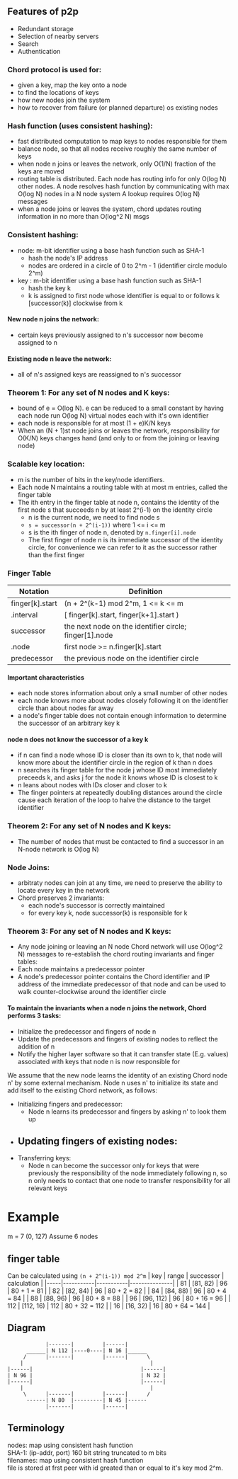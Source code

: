 ## Features of p2p
 - Redundant storage
 - Selection of nearby servers
 - Search
 - Authentication

### Chord protocol is used for:
 - given a key, map the key onto a node
 - to find the locations of keys
 - how new nodes join the system
 - how to recover from failure (or planned departure) os existing nodes

### Hash function (uses consistent hashing):
 - fast distributed computation to map keys to nodes responsible for them
 - balance node, so that all nodes receive roughly the same number of keys
 - when node n joins or leaves the network, only O(1/N) fraction of the keys are moved
 - routing table is distributed. Each node has routing info for only O(log N) other nodes.
   A node resolves hash function by communicating with max O(log N) nodes in a N node system
   A lookup requires O(log N) messages
 - when a node joins or leaves the system, chord updates routing information in no more than O(log^2 N) msgs

### Consistent hashing:
 - node: m-bit identifier using a base hash function such as SHA-1
   - hash the node's IP address
   - nodes are ordered in a circle of 0 to 2^m - 1 (identifier circle modulo 2^m)
 - key : m-bit identifier using a base hash function such as SHA-1
   - hash the key k
   - k is assigned to first node whose identifier is equal to or follows k [successor(k)] clockwise from k

#### New node n joins the network:
 - certain keys previously assigned to n's successor now become assigned to n

#### Existing node n leave the network:
 - all of n's assigned keys are reassigned to n's successor

### Theorem 1: For any set of N nodes and K keys:
 - bound of e = O(log N). e can be reduced to a small constant by having each node run O(log N) virtual nodes each with it's own identifier
 - each node is responsible for at most (1 + e)K/N keys
 - When an (N + 1)st node joins or leaves the network, responsibility for O(K/N) keys changes hand (and only to or from the joining or leaving node)

### Scalable key location:
 - m is the number of bits in the key/node identifiers.
 - Each node N maintains a routing table with at most m entries, called the finger table
 - The ith entry in the finger table at node n, contains the identity of the first node s that succeeds n by at least 2^(i-1) on the identity circle
   - n is the current node, we need to find node s
   - `s = successor(n + 2^(i-1))` where 1 <= i <= m
   - s is the ith finger of node n, denoted by `n.finger[i].node`
   - The first finger of node n is its immediate successor of the identity circle, for convenience we can refer to it as the successor rather than the first finger

### Finger Table

| Notation        | Definition                                             |
|-----------------|--------------------------------------------------------|
| finger[k].start | (n + 2^(k-1) mod 2^m, 1 <= k <= m                      |
| .interval       | [ finger[k].start, finger[k+1].start )                 |
| successor       | the next node on the identifier circle; finger[1].node |
| .node           | first node >= n.finger[k].start                        |
| predecessor     | the previous node on the identifier circle             |

#### Important characteristics
 - each node stores information about only a small number of other nodes
 - each node knows more about nodes closely following it on the identifier circle than about nodes far away
 - a node's finger table does not contain enough information to determine the successor of an arbitrary key k

#### node n does not know the successor of a key k
 - if n can find a node whose ID is closer than its own to k, that node will know more about the identifier circle in the region of k than n does
 - n searches its finger table for the node j whose ID most immediately preceeds k, and asks j for the node it knows whose ID is closest to k
 - n leans about nodes with IDs closer and closer to k
 - The finger pointers at repeatedly doubling distances around the circle cause each iteration of the loop to halve the distance to the target identifier

### Theorem 2: For any set of N nodes and K keys:
 - The number of nodes that must be contacted to find a successor in an N-node network is O(log N)

### Node Joins:
 - arbitraty nodes can join at any time, we need to preserve the ability to locate every key in the network 
 - Chord preserves 2 invariants:
   - each node's successor is correctly maintained
   - for every key k, node successor(k) is responsible for k

### Theorem 3: For any set of N nodes and K keys:
 - Any node joining or leaving an N node Chord network will use O(log^2 N) messages to re-establish the chord routing invariants and finger tables:
 - Each node maintains a predecessor pointer
 - A node's predecessor pointer contains the Chord identifier and IP address of the immediate predecessor of that node and can be used to walk counter-clockwise around the identifier circle

#### To maintain the invariants when a node n joins the network, Chord performs 3 tasks:
 - Initialize the predecessor and fingers of node n
 - Update the predecessors and fingers of existing nodes to reflect the addition of n
 - Notify the higher layer software so that it can transfer state (E.g. values) associated with keys that node n is now responsible for

We assume that the new node learns the identity of an existing Chord node n' by some external mechanism. Node n uses n' to initialize its state and add itself to the existing Chord network, as follows:
 - Initializing fingers and predecessor:
   - Node n learns its predecessor and fingers by asking n' to look them up
 - Updating fingers of existing nodes:
   - 
 - Transferring keys:
   - Node n can become the successor only for keys that were previously the responsibility of the node immediately following n, so n only needs to contact that one node to transfer responsibility for all relevant keys

# Example

m = 7 (0, 127)
Assume 6 nodes

## finger table
Can be calculated using `(n + 2^(i-1)) mod 2^m`
| key | range     | successor | calculation   |
|-----|-----------|-----------|---------------|
| 81  | [81, 82)  | 96        | 80 + 1 = 81   |
| 82  | [82, 84)  | 96        | 80 + 2 = 82   |
| 84  | [84, 88)  | 96        | 80 + 4 = 84   |
| 88  | [88, 96)  | 96        | 80 + 8 = 88   |
| 96  | [96, 112) | 96        | 80 + 16 = 96  |
| 112 | [112, 16) | 112       | 80 + 32 = 112 |
| 16  | [16, 32)  | 16        | 80 + 64 = 144 |

## Diagram

                |-------|         |------|
          ______| N 112 |----0----| N 16 |______
         /      |-------|         |------|      \
        |                                        |
    |------|                                  |------|
    | N 96 |                                  | N 32 |
    |------|                                  |------|
        |                                        |
         \      |-------|         |------|      /
          ------| N 80  |---------| N 45 |------
                |-------|         |------|

## Terminology
nodes: map using consistent hash function  
SHA-1: (ip-addr, port) 160 bit string truncated to m bits  
filenames: map using consistent hash function  
file is stored at frst peer with id greated than or equal to it's key mod 2^m.
